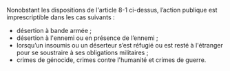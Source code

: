 Nonobstant les dispositions de l'article 8-1 ci-dessus, l’action publique est imprescriptible dans les cas suivants :
- désertion à bande armée ;
- désertion à l'ennemi ou en présence de l’ennemi ;
- lorsqu’un insoumis ou un déserteur s’est réfugié ou est resté à l'étranger pour se soustraire à ses obligations militaires ;
- crimes de génocide, crimes contre l'humanité et crimes de guerre.